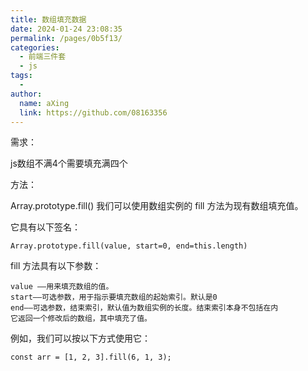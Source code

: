 ```yaml
---
title: 数组填充数据
date: 2024-01-24 23:08:35
permalink: /pages/0b5f13/
categories:
  - 前端三件套
  - js
tags:
  - 
author: 
  name: aXing
  link: https://github.com/08163356
---
```


需求：

js数组不满4个需要填充满四个

方法：

Array.prototype.fill()
我们可以使用数组实例的 fill 方法为现有数组填充值。

它具有以下签名：

```
Array.prototype.fill(value, start=0, end=this.length)
```

fill 方法具有以下参数：

```
value ——用来填充数组的值。
start——可选参数，用于指示要填充数组的起始索引。默认是0
end——可选参数，结束索引，默认值为数组实例的长度。结束索引本身不包括在内
它返回一个修改后的数组，其中填充了值。
```

例如，我们可以按以下方式使用它：

```
const arr = [1, 2, 3].fill(6, 1, 3);
```

